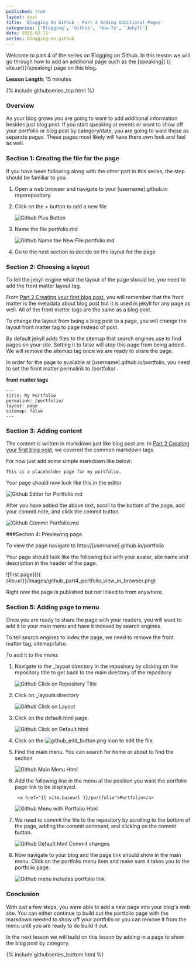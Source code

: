 ```yaml
---
published: true
layout: post 
title: 'Blogging On Github - Part 4 Adding Additional Pages'
categories: ['Blogging', 'Github', 'How-To', 'Jekyll']
date: 2015-02-11  
series: blogging-on-github
---
```


Welcome to part 4 of the series on Blogging on  Github.  In this lesson we will go through how to add an additional page such as the [speaking]( {{ site.url}}/speaking) page on this blog.
 
**Lesson Length**: 15 minutes
 
{% include githubseries_top.html %}

### Overview 

As your blog grows you are going to want to add additional information besides  just blog post.  If you start speaking at events or want to show off your portfolio or blog post by category/date, you are going to want these as separate pages.  These pages most likely will have there own look and feel as well.

### Section 1: Creating the file for the page 

If you have been following along with the other part in this series,  the step should be familiar to you.  

1. Open a web browser and navigate to your [username].github.io reporepository.

2. Click on the + button to add a new file

    ![Github Plus Button]({{site.url}}/images/github_add_button.png)

3.  Name the file portfolio.md

    ![Github Name the New File portfolio.md]({{site.url}}/images/github_name_file_portfolio.png)

4.  Go to the next section to decide on the layout for the page

### Section 2: Choosing a layout 

To tell the jekyll engine what the layout of the page should be, you need to add the front matter layout tag. 

From  [ Part 2 Creating your first blog post](http://digitaldrummerj.me/blogging-on-github-part-2-your-first-post/), you will remember that the front matter is the metadata about blog post but it is used in jekyll  for any page as well.  All of the front matter tags are the same as a blog post.

To change the layout from being a blog post to a page, you will change the layout front matter tag to page instead of post.

By default jekyll  adds files to the sitemap that search engines use to find pages on your site.  Setting  it to false will stop this page from being added.  We will remove the sitemap tag once we  are ready to share the page.

In order for the page to available at [username].github.io/portfolio, you need to set the front matter permalink to /portfolio/ .

**front  matter tags**

	---
	title: My Portfolio
	permalink: /portfolio/
	layout: page
	sitemap: false 
	---
	
### Section 3: Adding content 

The content is written in markdown just like blog post are.   In  [ Part 2 Creating your first blog post](http://digitaldrummerj.me/blogging-on-github-part-2-your-first-post/), we covered the common markdown tags.

For now just add some simple markdown like below:

	This is a placeholder page for my portfolio.


Your page should now look like this in the editor

![Github Editor for Portfolio.md]({{site.url}}/images/github_part4_portfolio_page_markdown.png)

After you have added the above text, scroll to the bottom of the page, add your commit note, and    click the commit button.

![Github Commit Portfolio.md]({{site.url}}/images/github_part4_portfolio_page_commit_change.png)

###Section 4: Previewing page 

To  view the page navigate to http://[username].github.io/portfolio

Your page should look like the following but with your avatar, site name and description in the header of the page.

![first page]({{ site.url}}/images/github_part4_portfolio_view_in_browser.png)

Right now the page is published but not linked to from anywhere.

### Section 5: Adding page to menu 

Once  you are ready to share the page with your readers, you will want to add it to your main menu and have it indexed by search engines.

To tell search engines to index the page, we need to remove the front matter tag, sitemap:false.

To add it to the menu:

1. Navigate to the _layout directory in the repository by clicking on the repository title to get back to the main directory of the repository

    ![Github Click on Repository Title]({{site.url}}/images/github_part4_navigate_to_top.png)

2. Click on _layouts directory

    ![Github Click on Layout]({{site.url}}/images/github_part4_click_layout.png)

3. Click on the default.html page.

    ![Github Click on Default.html]({{site.url}}/images/github_part4_click_default.png)

4. Click on the ![github_edit_button.png]({{site.url}}/images/github_edit_button.png) icon to edit the file.

5. Find the main menu.  You can search for home or about to find the section

    ![Github Main Menu Html]({{site.url}}/images/github_part4_menu_html.png)

6. Add the following line in the menu at the position you want the portfolio page link to be displayed.

        <a href="{{ site.baseurl }}/portfolio">Portfolio</a>

    ![Github Menu with Portfolio Html]({{site.url}}/images/github_part4_menu_with_portfolio.png)

7. We need to commit the file to the repository by scrolling to the bottom of the page, adding the commit comment, and clicking on the commit button.

    ![Github Default.html Commit changes]({{site.url}}/images/github_part4_default_commit_changes.png)

8. Now navigate to your blog and the page link should show in the main menu.  Click on the portfolio menu item and make sure it takes you to the portfolio page.

    ![Github menu includes portfolio link]({{site.url}}/images/github_part4_menu_with_portfolio_in_browser.png)

### Conclusion


With just a few steps, you were able to add a new page into your blog's web site.  You can either continue to build out the portfolio page with the markdown needed to show off your portfolio or you can remove it from the menu until you are ready to do build it out.

In the next lesson we will build on this lesson by adding in a page to show the blog post by category.

{% include githubseries_bottom.html %}
